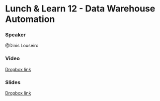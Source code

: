 # Lunch & Learn 12 - Data Warehouse Automation

### Speaker
@Dinis Louseiro

### Video
[Dropbox link](https://drive.google.com/open?id=1Ygw7QJou2eeUcbO3ZcshZUs-JUtBdNyT)

### Slides
[Dropbox link](https://drive.google.com/open?id=1wnAIFIWbtbIcgIN5ogAngV5AkbQGZvSl)
